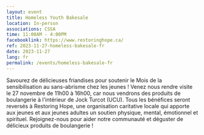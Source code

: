 ```yaml
---
layout: event
title: Homeless Youth Bakesale
location: In-person
associations: CSSA
time: 11:00AM - 4:00PM
facebooklink: https://www.restoringhope.ca/
ref: 2023-11-27-homeless-bakesale-fr
date: 2023-11-27
lang: fr
permalink: /events/homeless-bakesale-fr
---
```


Savourez de délicieuses friandises pour soutenir le Mois de la sensibilisation au sans-abrisme chez les jeunes ! Venez nous rendre visite le 27 novembre de 11h00 à 16h00, car nous vendrons des produits de boulangerie à l'intérieur de Jock Turcot (UCU). Tous les bénéfices seront reversés à Restoring Hope, une organisation caritative locale qui apporte aux jeunes et aux jeunes adultes un soutien physique, mental, émotionnel et spirituel. Rejoignez-nous pour aider notre communauté et déguster de délicieux produits de boulangerie !
